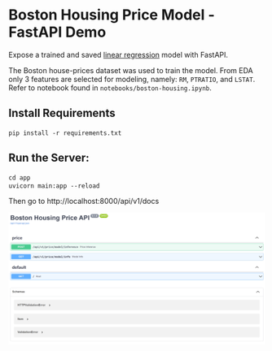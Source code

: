 # Boston Housing Price Model - FastAPI Demo

Expose a trained and saved [linear regression](https://scikit-learn.org/stable/modules/generated/sklearn.linear_model.LinearRegression.html) model with FastAPI.


The Boston house-prices dataset was used to train the model. From EDA only 3 features are selected for modeling, namely: `RM`, `PTRATIO`, and `LSTAT`. Refer to notebook found in `notebooks/boston-housing.ipynb`.



## Install Requirements

```
pip install -r requirements.txt
```

## Run the Server:

```
cd app
uvicorn main:app --reload
```

Then go to http://localhost:8000/api/v1/docs

![](imgs/fastapi_docs.png)